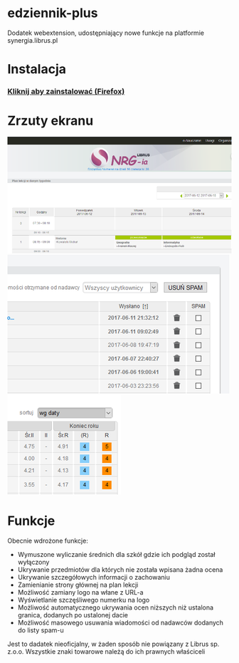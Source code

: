 # edziennik-plus
Dodatek webextension, udostępniający nowe funkcje na platformie synergia.librus.pl
# Instalacja
### [Kliknij aby zainstalować (Firefox)](https://github.com/msxmine/edziennik-plus/releases/download/0.4.0/firefox.xpi)
# Zrzuty ekranu
![Własne logo](https://raw.githubusercontent.com/msxmine/edziennik-plus/updates/screenshot1.PNG "Własne logo")
![Antyspam](https://raw.githubusercontent.com/msxmine/edziennik-plus/updates/screenshot2.PNG "Antyspam") ![Średnie](https://raw.githubusercontent.com/msxmine/edziennik-plus/updates/screenshot3.PNG "Średnie")
# Funkcje
Obecnie wdrożone funkcje:
* Wymuszone wyliczanie średnich dla szkół gdzie ich podgląd został wyłączony
* Ukrywanie przedmiotów dla których nie została wpisana żadna ocena
* Ukrywanie szczegółowych informacji o zachowaniu
* Zamienianie strony głównej na plan lekcji
* Możliwość zamiany logo na włane z URL-a
* Wyświetlanie szczęśliwego numerku na logo
* Możliwość automatycznego ukrywania ocen niższych niż ustalona granica, dodanych po ustalonej dacie
* Możliwość masowego usuwania wiadomości od nadawców dodanych do listy spam-u

Jest to dadatek nieoficjalny, w żaden sposób nie powiązany z Librus sp. z.o.o. Wszystkie znaki towarowe należą do ich prawnych właściceli
